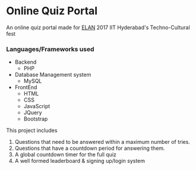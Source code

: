 # Online Quiz Portal
An online quiz portal made for [ELAN](https://elan.org.in/) 2017 IIT Hyderabad's Techno-Cultural fest 
### Languages/Frameworks used
* Backend
  - PHP
* Database Management system
  - MySQL
* FrontEnd
  - HTML
  - CSS
  - JavaScript
  - JQuery
  - Bootstrap

This project includes

1. Questions that need to be answered within a maximum number of tries.
2. Questions that have a countdown period for answering them.
3. A global countdown timer for the full quiz
4. A well formed leaderboard & signing up/login system
